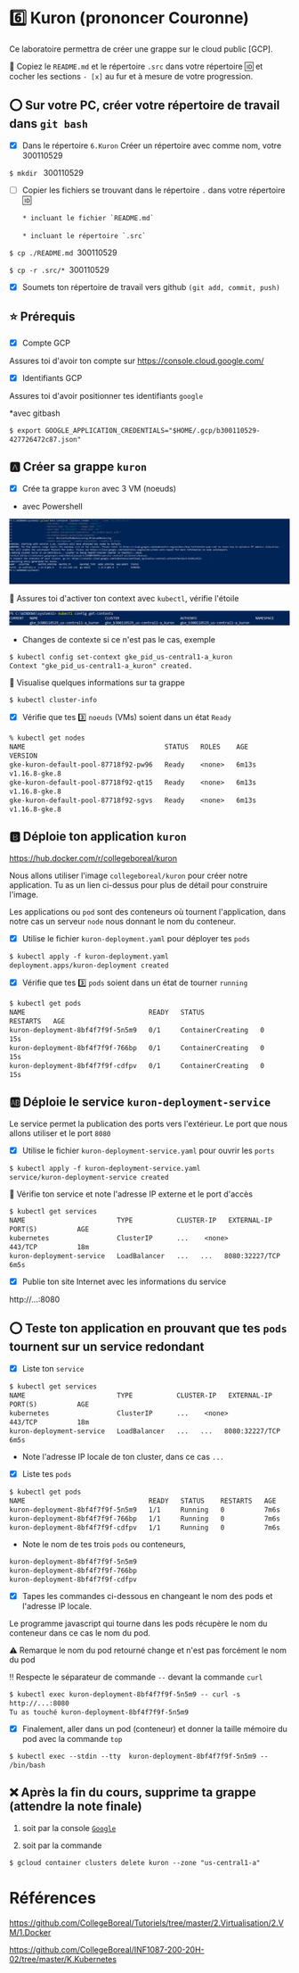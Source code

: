# :six: Kuron (prononcer Couronne)

Ce laboratoire permettra de créer une grappe sur le cloud public [GCP]. 

:closed_book: Copiez le `README.md` et le répertoire `.src` dans votre répertoire :id: et cocher les sections `- [x]` au fur et à mesure de votre progression.

## :o: Sur votre PC, créer votre répertoire de travail dans `git bash`

- [X] Dans le répertoire `6.Kuron` Créer un répertoire avec comme nom, votre 300110529

`$ mkdir ` 300110529

- [ ] Copier les fichiers se trouvant dans le répertoire `.` dans votre répertoire :id:

      * incluant le fichier `README.md` 

      * incluant le répertoire `.src` 


`$ cp ./README.md `300110529` `

`$ cp -r .src/* `300110529` `

- [X] Soumets ton répertoire de travail vers github `(git add, commit, push)` 


## :star: Prérequis

- [X] Compte GCP

Assures toi d'avoir ton compte sur https://console.cloud.google.com/

- [X] Identifiants GCP 

Assures toi d'avoir positionner tes identifiants `google`

*avec gitbash

```
$ export GOOGLE_APPLICATION_CREDENTIALS="$HOME/.gcp/b300110529-427726472c87.json"
```

## :a: Créer sa grappe `kuron`

- [X] Crée ta grappe `kuron` avec 3 VM (noeuds)

* avec Powershell

![image](photo/Kuron.PNG)

:round_pushpin: Assures toi d'activer ton context avec `kubectl`, vérifie l'étoile

![image](photo/kuron1.PNG)

* Changes de contexte si ce n'est pas le cas, exemple

```
$ kubectl config set-context gke_pid_us-central1-a_kuron
Context "gke_pid_us-central1-a_kuron" created.
```

:round_pushpin: Visualise quelques informations sur ta grappe

```
$ kubectl cluster-info                 
```




- [X] Vérifie que tes :three: `noeuds` (VMs) soient dans un état `Ready`

```
% kubectl get nodes
NAME                                   STATUS   ROLES    AGE     VERSION
gke-kuron-default-pool-87718f92-pw96   Ready    <none>   6m13s   v1.16.8-gke.8
gke-kuron-default-pool-87718f92-qt15   Ready    <none>   6m13s   v1.16.8-gke.8
gke-kuron-default-pool-87718f92-sgvs   Ready    <none>   6m13s   v1.16.8-gke.8

```
## :b: Déploie ton application `kuron`

https://hub.docker.com/r/collegeboreal/kuron

Nous allons utiliser l'image `collegeboreal/kuron` pour créer notre application. Tu as un lien ci-dessus pour plus de détail pour construire l'image.

Les applications ou `pod` sont des conteneurs où tournent l'application, dans notre cas un serveur `node` nous donnant le nom du conteneur.

- [X] Utilise le fichier `kuron-deployment.yaml` pour déployer tes `pods`

```
$ kubectl apply -f kuron-deployment.yaml 
deployment.apps/kuron-deployment created
```
- [X] Vérifie que tes :three: `pods` soient dans un état de tourner `running`

```
$ kubectl get pods  
NAME                               READY   STATUS              RESTARTS   AGE
kuron-deployment-8bf4f7f9f-5n5m9   0/1     ContainerCreating   0          15s
kuron-deployment-8bf4f7f9f-766bp   0/1     ContainerCreating   0          15s
kuron-deployment-8bf4f7f9f-cdfpv   0/1     ContainerCreating   0          15s

```


## :ab: Déploie le service `kuron-deployment-service`

Le service permet la publication des ports vers l'extérieur. Le port que nous allons utiliser et le port `8080`

- [X] Utilise le fichier `kuron-deployment-service.yaml` pour ouvrir les `ports`

```
$ kubectl apply -f kuron-deployment-service.yaml 
service/kuron-deployment-service created
```

:round_pushpin: Vérifie ton service et note l'adresse IP externe et le port d'accès

```
$ kubectl get services   
NAME                       TYPE           CLUSTER-IP   EXTERNAL-IP     PORT(S)          AGE
kubernetes                 ClusterIP      ...    <none>          443/TCP          18m
kuron-deployment-service   LoadBalancer   ...   ...   8080:32227/TCP   6m5s
```

- [X] Publie ton site Internet avec les informations du service

http://...:8080

## :o: Teste ton application en prouvant que tes `pods` tournent sur un service redondant

- [X] Liste ton `service`

```
$ kubectl get services   
NAME                       TYPE           CLUSTER-IP   EXTERNAL-IP     PORT(S)          AGE
kubernetes                 ClusterIP      ...    <none>          443/TCP          18m
kuron-deployment-service   LoadBalancer   ...   ...   8080:32227/TCP   6m5s

```

* Note l'adresse IP locale de ton cluster, dans ce cas `...` 

- [X] Liste tes `pods`

```
$ kubectl get pods 
NAME                               READY   STATUS    RESTARTS   AGE
kuron-deployment-8bf4f7f9f-5n5m9   1/1     Running   0          7m6s
kuron-deployment-8bf4f7f9f-766bp   1/1     Running   0          7m6s
kuron-deployment-8bf4f7f9f-cdfpv   1/1     Running   0          7m6s

```

* Note le nom de tes trois `pods` ou conteneurs,
```
kuron-deployment-8bf4f7f9f-5n5m9
kuron-deployment-8bf4f7f9f-766bp
kuron-deployment-8bf4f7f9f-cdfpv
````


- [X] Tapes les commandes ci-dessous en changeant le nom des pods et l'adresse IP locale.

Le programme javascript qui tourne dans les pods récupère le nom du conteneur dans ce cas le nom du pod.

:warning: Remarque le nom du pod retourné change et n'est pas forcément le nom du pod

:bangbang: Respecte le séparateur de commande `--` devant la commande `curl`

```
$ kubectl exec kuron-deployment-8bf4f7f9f-5n5m9 -- curl -s http://...:8080
Tu as touché kuron-deployment-8bf4f7f9f-5n5m9
```

- [X] Finalement, aller dans un pod (conteneur) et donner la taille mémoire du pod avec la commande `top`

```
$ kubectl exec --stdin --tty  kuron-deployment-8bf4f7f9f-5n5m9 -- /bin/bash
```




## :x: Après la fin du cours, supprime ta grappe (attendre la note finale)

1. soit par la console [`Google`](https://console.cloud.google.com/)

1. soit par la commande
```
$ gcloud container clusters delete kuron --zone "us-central1-a"
```


# Références

https://github.com/CollegeBoreal/Tutoriels/tree/master/2.Virtualisation/2.VM/1.Docker

https://github.com/CollegeBoreal/INF1087-200-20H-02/tree/master/K.Kubernetes
